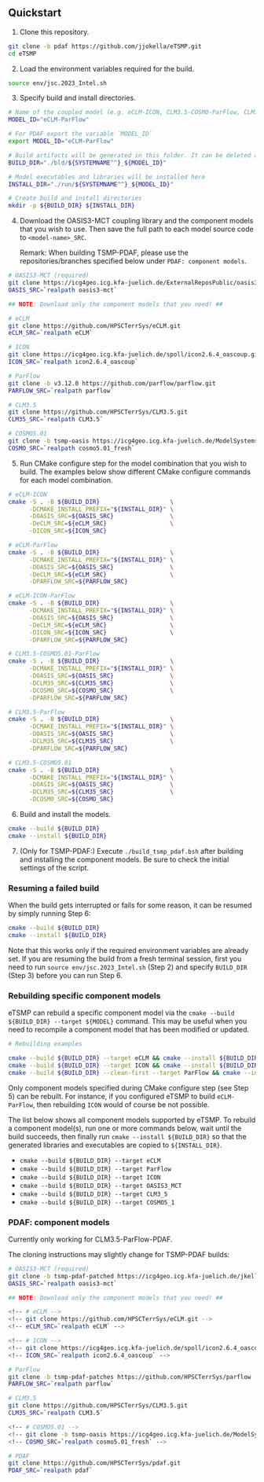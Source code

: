 ## Quickstart

1. Clone this repository.

```bash
git clone -b pdaf https://github.com/jjokella/eTSMP.git
cd eTSMP
```

2. Load the environment variables required for the build.

```bash
source env/jsc.2023_Intel.sh
```

3. Specify build and install directories.

```bash
# Name of the coupled model (e.g. eCLM-ICON, CLM3.5-COSMO-ParFlow, CLM3.5-ParFlow)
MODEL_ID="eCLM-ParFlow"

# For PDAF export the variable `MODEL_ID`
export MODEL_ID="eCLM-ParFlow"

# Build artifacts will be generated in this folder. It can be deleted after build.
BUILD_DIR="./bld/${SYSTEMNAME^^}_${MODEL_ID}"

# Model executables and libraries will be installed here
INSTALL_DIR="./run/${SYSTEMNAME^^}_${MODEL_ID}"

# Create build and install directories
mkdir -p ${BUILD_DIR} ${INSTALL_DIR}
```

4. Download the OASIS3-MCT coupling library and the component models that you wish
   to use. Then save the full path to each model source code to `<model-name>_SRC`.

   Remark: When building TSMP-PDAF, please use the
   repositories/branches specified below under `PDAF: component
   models`.

```bash
# OASIS3-MCT (required)
git clone https://icg4geo.icg.kfa-juelich.de/ExternalReposPublic/oasis3-mct
OASIS_SRC=`realpath oasis3-mct`

## NOTE: Download only the component models that you need! ##

# eCLM
git clone https://github.com/HPSCTerrSys/eCLM.git
eCLM_SRC=`realpath eCLM`

# ICON
git clone https://icg4geo.icg.kfa-juelich.de/spoll/icon2.6.4_oascoup.git
ICON_SRC=`realpath icon2.6.4_oascoup`

# ParFlow
git clone -b v3.12.0 https://github.com/parflow/parflow.git
PARFLOW_SRC=`realpath parflow`

# CLM3.5
git clone https://github.com/HPSCTerrSys/CLM3.5.git
CLM35_SRC=`realpath CLM3.5`

# COSMO5.01
git clone -b tsmp-oasis https://icg4geo.icg.kfa-juelich.de/ModelSystems/tsmp_src/cosmo5.01_fresh.git
COSMO_SRC=`realpath cosmo5.01_fresh`
```

5. Run CMake configure step for the model combination that you wish to build. The
   examples below show different CMake configure commands for each model combination. 

```bash
# eCLM-ICON
cmake -S . -B ${BUILD_DIR}                    \
      -DCMAKE_INSTALL_PREFIX="${INSTALL_DIR}" \
      -DOASIS_SRC=${OASIS_SRC}                \
      -DeCLM_SRC=${eCLM_SRC}                  \
      -DICON_SRC=${ICON_SRC}

# eCLM-ParFlow
cmake -S . -B ${BUILD_DIR}                    \
      -DCMAKE_INSTALL_PREFIX="${INSTALL_DIR}" \
      -DOASIS_SRC=${OASIS_SRC}                \
      -DeCLM_SRC=${eCLM_SRC}                  \
      -DPARFLOW_SRC=${PARFLOW_SRC}

# eCLM-ICON-ParFlow
cmake -S . -B ${BUILD_DIR}                    \
      -DCMAKE_INSTALL_PREFIX="${INSTALL_DIR}" \
      -DOASIS_SRC=${OASIS_SRC}                \
      -DeCLM_SRC=${eCLM_SRC}                  \
      -DICON_SRC=${ICON_SRC}		          \
      -DPARFLOW_SRC=${PARFLOW_SRC}

# CLM3.5-COSMO5.01-ParFlow
cmake -S . -B ${BUILD_DIR}                    \
      -DCMAKE_INSTALL_PREFIX="${INSTALL_DIR}" \
      -DOASIS_SRC=${OASIS_SRC}                \
      -DCLM35_SRC=${CLM35_SRC}                \
      -DCOSMO_SRC=${COSMO_SRC}                \
      -DPARFLOW_SRC=${PARFLOW_SRC}

# CLM3.5-ParFlow
cmake -S . -B ${BUILD_DIR}                    \
      -DCMAKE_INSTALL_PREFIX="${INSTALL_DIR}" \
      -DOASIS_SRC=${OASIS_SRC}                \
      -DCLM35_SRC=${CLM35_SRC}                \
      -DPARFLOW_SRC=${PARFLOW_SRC}

# CLM3.5-COSMO5.01
cmake -S . -B ${BUILD_DIR}                    \
      -DCMAKE_INSTALL_PREFIX="${INSTALL_DIR}" \
      -DOASIS_SRC=${OASIS_SRC}                \
      -DCLM35_SRC=${CLM35_SRC}                \
      -DCOSMO_SRC=${COSMO_SRC}
```

6. Build and install the models.

```bash
cmake --build ${BUILD_DIR}
cmake --install ${BUILD_DIR}
```

7. (Only for TSMP-PDAF:) Execute `./build_tsmp_pdaf.bsh` after
   building and installing the component models. Be sure to check the
   initial settings of the script.

### Resuming a failed build

When the build gets interrupted or fails for some reason, it can be resumed by simply running Step 6:

```bash
cmake --build ${BUILD_DIR}
cmake --install ${BUILD_DIR}
```

Note that this works only if the required environment variables are already set. If you are resuming
the build from a fresh terminal session, first you need to run `source env/jsc.2023_Intel.sh`  (Step 2)
and specify `BUILD_DIR` (Step 3) before you can run Step 6.

### Rebuilding specific component models

eTSMP can rebuild a specific component model via the `cmake --build ${BUILD_DIR} --target ${MODEL}` command.
This may be useful when you need to recompile a component model that has been modified or updated.

```bash
# Rebuilding examples

cmake --build ${BUILD_DIR} --target eCLM && cmake --install ${BUILD_DIR}                  # Rebuilds eCLM
cmake --build ${BUILD_DIR} --target ICON && cmake --install ${BUILD_DIR}                  # Rebuilds ICON
cmake --build ${BUILD_DIR} --clean-first --target ParFlow && cmake --install ${BUILD_DIR} # Does a clean rebuild of ParFlow
```

Only component models specified during CMake configure step (see Step 5) can be rebuilt. For instance, if you
configured eTSMP to build `eCLM-ParFlow`, then rebuilding `ICON` would of course be not possible.

The list below shows all component models supported by eTSMP. To rebuild a component model(s),
run one or more commands below, wait until the build succeeds, then finally run 
`cmake --install ${BUILD_DIR}` so that the generated libraries and executables are copied to `${INSTALL_DIR}`.

- `cmake --build ${BUILD_DIR} --target eCLM`
- `cmake --build ${BUILD_DIR} --target ParFlow`
- `cmake --build ${BUILD_DIR} --target ICON`
- `cmake --build ${BUILD_DIR} --target OASIS3_MCT`
- `cmake --build ${BUILD_DIR} --target CLM3_5`
- `cmake --build ${BUILD_DIR} --target COSMO5_1`


### PDAF: component models

Currently only working for CLM3.5-ParFlow-PDAF.

The cloning instructions may slightly change for TSMP-PDAF builds:

```bash
# OASIS3-MCT (required)
git clone -b tsmp-pdaf-patched https://icg4geo.icg.kfa-juelich.de/jkeller/oasis3-mct
OASIS_SRC=`realpath oasis3-mct`

## NOTE: Download only the component models that you need! ##

<!-- # eCLM -->
<!-- git clone https://github.com/HPSCTerrSys/eCLM.git -->
<!-- eCLM_SRC=`realpath eCLM` -->

<!-- # ICON -->
<!-- git clone https://icg4geo.icg.kfa-juelich.de/spoll/icon2.6.4_oascoup.git -->
<!-- ICON_SRC=`realpath icon2.6.4_oascoup` -->

# ParFlow
git clone -b tsmp-pdaf-patches https://github.com/HPSCTerrSys/parflow
PARFLOW_SRC=`realpath parflow`

# CLM3.5
git clone https://github.com/HPSCTerrSys/CLM3.5.git
CLM35_SRC=`realpath CLM3.5`

<!-- # COSMO5.01 -->
<!-- git clone -b tsmp-oasis https://icg4geo.icg.kfa-juelich.de/ModelSystems/tsmp_src/cosmo5.01_fresh.git -->
<!-- COSMO_SRC=`realpath cosmo5.01_fresh` -->

# PDAF
git clone https://github.com/HPSCTerrSys/pdaf.git
PDAF_SRC=`realpath pdaf`
```
